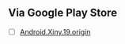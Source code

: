 Via Google Play Store
--------------

- [ ] [Android.Xiny.19.origin](https://vms.drweb.com/virus/?i=7940676)